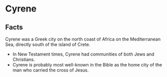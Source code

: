 # Cyrene

## Facts

Cyrene was a Greek city on the north coast of Africa on the Mediterranean Sea, directly south of the island of Crete.

* In New Testament times, Cyrene had communities of both Jews and Christians.
* Cyrene is probably most well-known in the Bible as the home city of the man who carried the cross of Jesus.